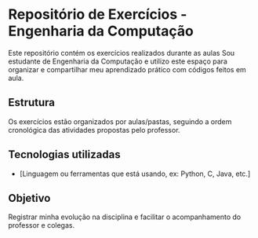 # Repositório de Exercícios - Engenharia da Computação

Este repositório contém os exercícios realizados durante as aulas
Sou estudante de Engenharia da Computação e utilizo este espaço para organizar e compartilhar meu aprendizado prático com códigos feitos em aula.

## Estrutura

Os exercícios estão organizados por aulas/pastas, seguindo a ordem cronológica das atividades propostas pelo professor.

## Tecnologias utilizadas

- [Linguagem ou ferramentas que está usando, ex: Python, C, Java, etc.]

## Objetivo

Registrar minha evolução na disciplina e facilitar o acompanhamento do professor e colegas.
